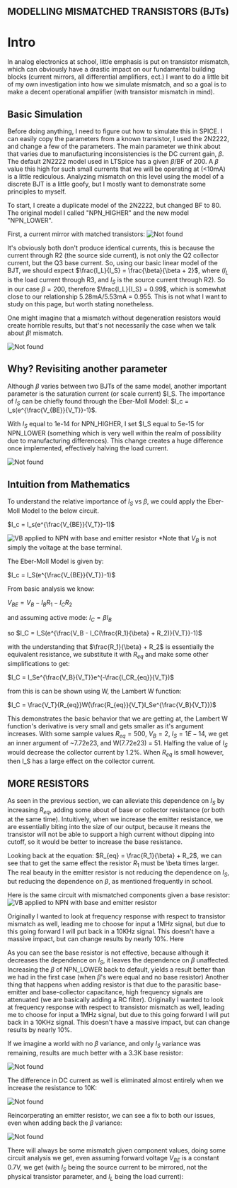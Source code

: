## MODELLING MISMATCHED TRANSISTORS (BJTs)

# Intro
In analog electronics at school, little emphasis is put on transistor mismatch, which can obviously have a drastic impact on our fundamental building blocks (current mirrors, all differential amplifiers, ect.)  I want to do a little bit of my own investigation into how we simulate mismatch, and so a goal is to make a decent operational amplifier (with transistor mismatch in mind).

## Basic Simulation
Before doing anything, I need to figure out how to simulate this in SPICE.  I can easily copy the parameters from a known transistor, I used the 2N2222, and change a few of the parameters.  The main parameter we think about that varies due to manufacturing inconsistencies is the DC current gain, $\beta$.  The default 2N2222 model used in LTSpice has a given $\beta$/BF of 200.  A $\beta$ value this high for such small currents that we will be operating at (<10mA) is a little rediculous.  Analyzing mismatch on this level using the model of a discrete BJT is a little goofy, but I mostly want to demonstrate some principles to myself.

To start, I create a duplicate model of the 2N2222, but changed BF to 80.  The original model I called "NPN_HIGHER" and the new model "NPN_LOWER".  

First, a current mirror with matched transistors:
![Not found](images/current_mirror_matched_no_degeneration.png "")

It's obviously both don't produce identical currents, this is because the current through R2 (the source side current), is not only the Q2 collector current, but the Q3 base current.  So, using our basic linear model of the BJT, we should expect $\frac{I_L}{I_S} = \frac{\beta}{\beta + 2}$, where ($I_L$ is the load current through R3, and $I_S$ is the source current through R2).  So in our case $\beta = 200$, therefore $\frac{I_L}{I_S} = 0.99$, which is somewhat close to our relationship 5.28mA/5.53mA = 0.955.  This is not what I want to study on this page, but worth stating nonetheless.

One might imagine that a mismatch without degeneration resistors would create horrible results, but that's not necessarily the case when we talk about $\beta$! mismatch.

![Not found](images/simple_mismatch.png "")


## Why? Revisiting another parameter
Although $\beta$ varies between two BJTs of the same model, another important parameter is the saturation current (or scale current) $I_S.
The importance of $I_S$ can be chiefly found through the Eber-Moll Model:
$I_c = I_s(e^{\frac{V_{BE}}{V_T}}-1)$.

With $I_S$ equal to 1e-14 for NPN_HIGHER, I set $I_S equal to 5e-15 for NPN_LOWER (something which is very well within the realm of possibility due to manufacturing differences).  This change creates a huge difference once implemented, effectively halving the load current.

![Not found](images/mismatch_with_is.png "")

## Intuition from Mathematics
To understand the relative importance of $I_S$ vs $\beta$, we could apply the Eber-Moll Model to the below circuit.

$I_c = I_s(e^{\frac{V_{BE}}{V_T}}-1)$

![VB applied to NPN with base and emitter resistor](images/basic.png)
*Note that $V_B$ is not simply the voltage at the base terminal.

The Eber-Moll Model is given by:

$I_c = I_S(e^{\frac{V_{BE}}{V_T}}-1)$

From basic analysis we know:

$V_{BE} = V_B - I_BR_1 - I_CR_2$

and assuming active mode: $I_C = \beta I_{B}$

so $I_C = I_S(e^{\frac{V_B - I_C(\frac{R_1}{\beta} + R_2)}{V_T}}-1)$

with the understanding that $\frac{R_1}{\beta} + R_2$ is essentially the equivalent resistance, we substitute it with $R_{eq}$ and make some other simplifications to get:

$I_C = I_Se^{\frac{V_B}{V_T}}e^(-\frac{I_CR_{eq}}{V_T})$

from this is can be shown using W, the Lambert W function:

$I_C = \frac{V_T}{R_{eq}}W(\frac{R_{eq}}{V_T}I_Se^{\frac{V_B}{V_T}})$

This demonstrates the basic behavior that we are getting at, the Lambert W function's derivative is very small and gets smaller as it's argument increases. With some sample values $R_{eq} = 500$, $V_B = 2$, $I_S = 1E-14$, we get an inner argument of ~7.72e23, and W(7.72e23) = 51.  Halfing the value of $I_S$ would decrease the collector current by 1.2%. When $R_{eq}$ is small however, then I_S has a large effect on the collector current.

## MORE RESISTORS
As seen in the previous section, we can alleviate this dependence on $I_S$ by increasing $R_{eq}$, adding some about of base or collector resistance (or both at the same time).  Intuitively, when we increase the emitter resistance, we are essentially biting into the size of our output, because it means the transistor will not be able to support a high current without dipping into cutoff, so it would be better to increase the base resistance.

Looking back at the equation: 
$R_{eq} = \frac{R_1}{\beta} + R_2$, we can see that to get the same effect the resistor $R_1$ must be \beta times larger.  The real beauty in the emitter resistor is not reducing the dependence on $I_S$, but reducing the dependence on $\beta$, as mentioned frequently in school.

Here is the same circuit with mismatched components given a base resistor:
![VB applied to NPN with base and emitter resistor](images/only_base_mismatch_beta.png)

Originally I wanted to look at frequency response with respect to transistor mismatch as well, leading me to choose for input a 1MHz signal, but due to this going forward I will put back in a 10KHz signal. This doesn't have a massive impact, but can change results by nearly 10%.  Here 

As you can see the base resistor is not effective, because although it decreases the dependence on $I_S$, it leaves the dependence on $\beta$ unaffected.  Increasing the $\beta$ of NPN_LOWER back to default, yields a result better than we had in the first case (when $\beta$'s were equal and no base resistor)  Another thing that happens when adding resistor is that due to the parasitic base-emitter and base-collector capacitance, high frequency signals are attenuated (we are basically adding a RC filter).  Originally I wanted to look at frequency response with respect to transistor mismatch as well, leading me to choose for input a 1MHz signal, but due to this going forward I will put back in a 10KHz signal. This doesn't have a massive impact, but can change results by nearly 10%.

If we imagine a world with no $\beta$ variance, and only $I_S$ variance was remaining, results are much better with a 3.3K base resistor:

![Not found](images/only_is_mismatch.png)

The difference in DC current as well is eliminated almost entirely when we increase the resistance to 10K:

![Not found](images/mismatch_with_is_10k.png)

Reincorperating an emitter resistor, we can see a fix to both our issues, even when adding back the $\beta$ variance:

![Not found](images/mismatch_with_is_10k.png)


There will always be some mismatch given component values, doing some circuit analysis we get, even assuming forward voltage $V_{BE}$ is a constant 0.7V, we get (with $I_S$ being the source current to be mirrored, not the physical transistor parameter, and $I_L$ being the load current):
